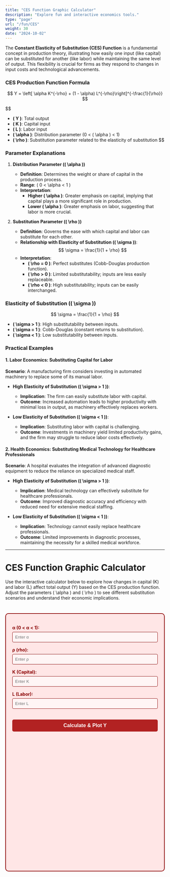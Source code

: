 ```yaml
---
title: "CES Function Graphic Calculator"
description: "Explore fun and interactive economics tools."
type: "page"
url: "/fun/CES"
weight: 30
date: "2024-10-02"
---
```


The **Constant Elasticity of Substitution (CES) Function** is a fundamental concept in production theory, illustrating how easily one input (like capital) can be substituted for another (like labor) while maintaining the same level of output. This flexibility is crucial for firms as they respond to changes in input costs and technological advancements.

### **CES Production Function Formula**

$$
Y = \left[ \alpha K^{-\rho} + (1 - \alpha) L^{-\rho}\right]^{-\frac{1}{\rho}}
$$

$$
- **\( Y \)**: Total output
- **\( K \)**: Capital input
- **\( L \)**: Labor input
- **\( \alpha \)**: Distribution parameter (0 < \( \alpha \) < 1)
- **\( \rho \)**: Substitution parameter related to the elasticity of substitution
$$

### **Parameter Explanations**

1. **Distribution Parameter (\( \alpha \))**
   - **Definition**: Determines the weight or share of capital in the production process.
   - **Range**: \( 0 < \alpha < 1 \)
   - **Interpretation**:
     - **Higher \( \alpha \)**: Greater emphasis on capital, implying that capital plays a more significant role in production.
     - **Lower \( \alpha \)**: Greater emphasis on labor, suggesting that labor is more crucial.

2. **Substitution Parameter (\( \rho \))**
   - **Definition**: Governs the ease with which capital and labor can substitute for each other.
   - **Relationship with Elasticity of Substitution (\( \sigma \))**:
     $$
     \sigma = \frac{1}{1 + \rho}
     $$
   - **Interpretation**:
     - **\( \rho = 0 \)**: Perfect substitutes (Cobb-Douglas production function).
     - **\( \rho > 0 \)**: Limited substitutability; inputs are less easily replaceable.
     - **\( \rho < 0 \)**: High substitutability; inputs can be easily interchanged.

### **Elasticity of Substitution (\( \sigma \))**

$$
\sigma = \frac{1}{1 + \rho}
$$

- **\( \sigma > 1 \)**: High substitutability between inputs.
- **\( \sigma = 1 \)**: Cobb-Douglas (constant returns to substitution).
- **\( \sigma < 1 \)**: Low substitutability between inputs.

### **Practical Examples**

#### **1. Labor Economics: Substituting Capital for Labor**

**Scenario**: A manufacturing firm considers investing in automated machinery to replace some of its manual labor.

- **High Elasticity of Substitution (\( \sigma > 1 \))**:
  - **Implication**: The firm can easily substitute labor with capital.
  - **Outcome**: Increased automation leads to higher productivity with minimal loss in output, as machinery effectively replaces workers.

- **Low Elasticity of Substitution (\( \sigma < 1 \))**:
  - **Implication**: Substituting labor with capital is challenging.
  - **Outcome**: Investments in machinery yield limited productivity gains, and the firm may struggle to reduce labor costs effectively.

#### **2. Health Economics: Substituting Medical Technology for Healthcare Professionals**

**Scenario**: A hospital evaluates the integration of advanced diagnostic equipment to reduce the reliance on specialized medical staff.

- **High Elasticity of Substitution (\( \sigma > 1 \))**:
  - **Implication**: Medical technology can effectively substitute for healthcare professionals.
  - **Outcome**: Improved diagnostic accuracy and efficiency with reduced need for extensive medical staffing.

- **Low Elasticity of Substitution (\( \sigma < 1 \))**:
  - **Implication**: Technology cannot easily replace healthcare professionals.
  - **Outcome**: Limited improvements in diagnostic processes, maintaining the necessity for a skilled medical workforce.

---
# CES Function Graphic Calculator

Use the interactive calculator below to explore how changes in capital (K) and labor (L) affect total output (Y) based on the CES production function. Adjust the parameters \( \alpha \) and \( \rho \) to see different substitution scenarios and understand their economic implications.

<!-- CES Calculator Container -->
<div class="calculator">
  
  <label for="alpha">&alpha; (0 &lt; &alpha; &lt; 1):</label>
  <input type="number" id="alpha" step="0.01" min="0.01" max="0.99" placeholder="Enter &alpha;" aria-describedby="alphaHelp">
  <span id="alphaHelp" class="sr-only">Please enter a value for alpha between 0 and 1.</span>
  
  <label for="rho">&rho; (rho):</label>
  <input type="number" id="rho" step="0.01" placeholder="Enter &rho;" aria-describedby="rhoHelp">
  <span id="rhoHelp" class="sr-only">Please enter a value for rho.</span>
  
  <label for="K">K (Capital):</label>
  <input type="number" id="K" step="0.01" min="0" placeholder="Enter K" aria-describedby="KHelp">
  <span id="KHelp" class="sr-only">Please enter a value for Capital K.</span>
  
  <label for="L">L (Labor):</label>
  <input type="number" id="L" step="0.01" min="0" placeholder="Enter L" aria-describedby="LHelp">
  <span id="LHelp" class="sr-only">Please enter a value for Labor L.</span>
  
  <button onclick="calculateAndPlot()">Calculate & Plot Y</button>
  
  <div id="result" class="result" style="display:none;"></div>
  
  <div class="chart-container">
    <canvas id="cesChart" style="display:none;"></canvas>
  </div>
</div>

<!-- Styling for the Calculator -->
<!-- Styling for the Calculator -->
<!-- Styling for the Calculator -->
<style>
  .calculator {
    max-width: 600px;
    margin: 40px auto;
    padding: 20px;
    border: 2px solid #8B0000; /* Changed to Dark Red */
    border-radius: 10px;
    background-color: #ffe6e6; /* Light Red Background for readability */
  }
  .calculator label {
    display: block;
    margin-top: 15px;
    font-weight: bold;
    color: #8B0000; /* Dark Red for labels */
  }
  .calculator input {
    width: 100%;
    padding: 8px;
    margin-top: 5px;
    border: 1px solid #8B0000; /* Dark Red Border for inputs */
    border-radius: 4px;
    background-color: #fff5f5; /* Very Light Red Background for inputs */
    color: #000; /* Black text for readability */
  }
  .calculator input:focus {
    border-color: #B22222; /* Firebrick Red on focus */
    box-shadow: 0 0 5px rgba(178, 34, 34, 0.5); /* Subtle red glow */
    outline: none;
  }
  .calculator button {
    width: 100%;
    padding: 10px;
    margin-top: 20px;
    background-color: #B22222; /* Firebrick Red Button */
    color: white;
    border: none;
    border-radius: 5px;
    font-size: 16px;
    cursor: pointer;
    font-weight: bold;
    transition: background-color 0.3s ease;
  }
  .calculator button:hover {
    background-color: #8B0000; /* Darker Red on Hover */
  }
  .result {
    margin-top: 20px;
    padding: 15px;
    background-color: #ffcccc; /* Light Red Background for result */
    border-left: 5px solid #B22222; /* Firebrick Red Border */
    border-radius: 4px;
    font-size: 18px;
    font-weight: bold;
    color: #8B0000; /* Dark Red Text */
  }
  .chart-container {
    position: relative;
    height: 400px;
    width: 100%;
    margin-top: 20px;
  }
  /* Screen Reader Only */
  .sr-only {
    position: absolute;
    width: 1px;
    height: 1px;
    padding: 0;
    margin: -1px;
    overflow: hidden;
    clip: rect(0,0,0,0);
    border: 0;
  }
</style>


<!-- Include Chart.js Library -->
<script src="https://cdn.jsdelivr.net/npm/chart.js" defer></script>

<!-- CES Calculator JavaScript -->
<script>
  (function() {
    let cesChartInstance = null;

    function calculateAndPlot() {
      // Retrieve input values
      const alpha = parseFloat(document.getElementById('alpha').value);
      const rho = parseFloat(document.getElementById('rho').value);
      const K = parseFloat(document.getElementById('K').value);
      const L = parseFloat(document.getElementById('L').value);

      // Input validation
      if (isNaN(alpha) || alpha <= 0 || alpha >= 1) {
        alert('Please enter a valid &alpha; between 0 and 1.');
        return;
      }
      if (isNaN(rho)) {
        alert('Please enter a valid &rho;.');
        return;
      }
      if (isNaN(K) || K <= 0) {
        alert('Please enter a valid positive K.');
        return;
      }
      if (isNaN(L) || L <= 0) {
        alert('Please enter a valid positive L.');
        return;
      }

      // CES function calculation
      const term1 = alpha * Math.pow(K, -rho);
      const term2 = (1 - alpha) * Math.pow(L, -rho);
      const Y = Math.pow(term1 + term2, -1 / rho);

      // Display the result
      const resultDiv = document.getElementById('result');
      resultDiv.style.display = 'block';
      resultDiv.innerHTML = `Calculated Output Y = <span style="color:#007ACC;">${Y.toFixed(4)}</span>`;

      // Prepare data for plotting Y vs K
      const dataK = [];
      const dataY = [];
      const K_min = K * 0.5;
      const K_max = K * 1.5;
      const step = (K_max - K_min) / 20;

      for (let k = K_min; k <= K_max; k += step) {
        const term1Plot = alpha * Math.pow(k, -rho);
        const Y_plot = Math.pow(term1Plot + term2, -1 / rho);
        dataK.push(k.toFixed(2));
        dataY.push(Y_plot.toFixed(4));
      }

      // Plot the chart
      const ctx = document.getElementById('cesChart').getContext('2d');
      document.getElementById('cesChart').style.display = 'block';

      if (cesChartInstance) {
        cesChartInstance.destroy();
      }

      cesChartInstance = new Chart(ctx, {
        type: 'line',
        data: {
          labels: dataK,
          datasets: [{
            label: 'Output Y vs Capital K',
            data: dataY,
            borderColor: 'rgba(75, 192, 192, 1)',
            backgroundColor: 'rgba(75, 192, 192, 0.2)',
            fill: true,
            tension: 0.1
          }]
        },
        options: {
          responsive: true,
          plugins: {
            legend: {
              position: 'top',
            },
            title: {
              display: true,
              text: 'CES Function: Output Y vs Capital K',
              font: {
                size: 18,
                weight: 'bold'
              }
            }
          },
          scales: {
            x: {
              title: {
                display: true,
                text: 'Capital K',
                font: {
                  size: 14,
                  weight: 'bold'
                }
              }
            },
            y: {
              title: {
                display: true,
                text: 'Output Y',
                font: {
                  size: 14,
                  weight: 'bold'
                }
              },
              beginAtZero: false
            }
          }
        }
      });
    }

    // Expose the function to the global scope
    window.calculateAndPlot = calculateAndPlot;
  })();
</script>
